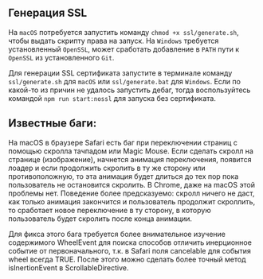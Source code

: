 ## Генерация SSL

На `macOS` потребуется запустить команду `chmod +x ssl/generate.sh`, чтобы выдать скрипту права на запуск.
На `Windows` требуется установленный `OpenSSL`, может сработать добавление в `PATH` пути к `OpenSSL` из установленного `Git`.

Для генерации SSL сертификата запустите в терминале команду `ssl/generate.sh` для `macOS` или `ssl/generate.bat` для `Windows`.
Если по какой-то из причин не удалось запустить дебаг, тогда воспользуйтесь командой `npm run start:nossl` для запуска без сертификата.

## Известные баги:
На macOS в браузере Safari есть баг при переключении страниц с помощью скролла тачпадом или Magic Mouse. Если сделать скролл на странице (изображение), начнется анимация переключения, появится лоадер и если продолжить скролить в ту же сторону или противоположную, то эта анимация будет длиться до тех пор пока пользователь не остановится скролить. В Chrome, даже на macOS этой проблемы нет. Поведение более предсказуемо: скролл ничего не даст, как только анимация закончится и пользователь продолжит скроллить, то сработает новое переключение в ту сторону, в которую пользователь будет скролить после конца анимации.

Для фикса этого бага требуется более внимательное изучение содержимого WheelEvent для поиска способов отличить инерционное событие от первоначального, т.к. в Safari поля cancelable для события wheel всегда TRUE. После этого можно сделать более точный метод isInertionEvent в ScrollableDirective.
